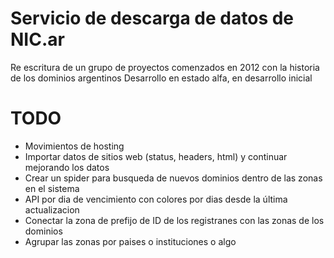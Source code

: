 # Servicio de descarga de datos de NIC.ar

Re escritura de un grupo de proyectos comenzados en 2012 con la historia de los dominios argentinos
Desarrollo en estado alfa, en desarrollo inicial

# TODO

 - Movimientos de hosting
 - Importar datos de sitios web (status, headers, html) y continuar mejorando los datos
 - Crear un spider para busqueda de nuevos dominios dentro de las zonas en el sistema
 - API por dia de vencimiento con colores por dias desde la última actualizacion
 - Conectar la zona de prefijo de ID de los registranes con las zonas de los dominios
- Agrupar las zonas por paises o instituciones o algo